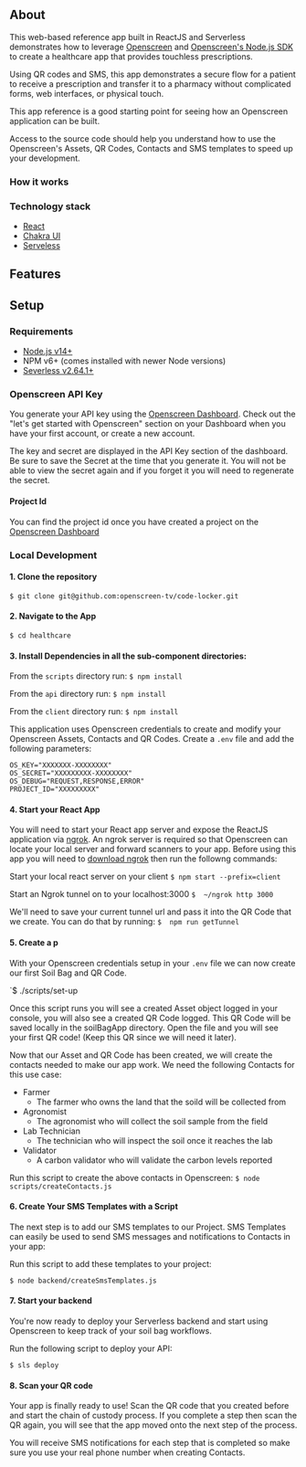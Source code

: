 
## About

This web-based reference app built in ReactJS and Serverless demonstrates how to leverage
[Openscreen](https://www.openscreen.com) and 
[Openscreen's Node.js SDK](https://www.docs.openscreen.com) to create a healthcare
app that provides touchless prescriptions.
 
Using QR codes and SMS, this app demonstrates a secure flow for a patient to
receive a prescription and transfer it to a pharmacy without complicated forms, web interfaces,
or physical touch.

This app reference is a good starting point for seeing how an Openscreen application can be built.

Access to the source code should help you understand how to use the Openscreen's Assets, 
QR Codes, Contacts and SMS templates to speed up your development.

### How it works

### Technology stack

-   [React](https://reactjs.org/)
-   [Chakra UI](https://chakra-ui.com/)
-   [Serveless](https://www.serverless.com/framework/docs/getting-started)

## Features

## Setup

### Requirements

-   [Node.js v14+](https://nodejs.org/en/download/)
-   NPM v6+ (comes installed with newer Node versions)
-   [Severless v2.64.1+](https://www.serverless.com/framework/docs/getting-started)

### Openscreen API Key

You generate your API key using the [Openscreen Dashboard](https://www.app.openscreen.com).
Check out the "let's get started with Openscreen" section on your Dashboard when you
have your first account, or create a new account.

The key and secret are displayed in the API Key section of the dashboard.
Be sure to save the Secret at the time that you generate it.
You will not be able to view the secret again and if you forget it you 
will need to regenerate the secret.

#### Project Id

You can find the project id once you have created a project on the [Openscreen Dashboard](https://www.app.openscreen.com)

### Local Development

#### 1. Clone the repository

`$ git clone git@github.com:openscreen-tv/code-locker.git`

#### 2. Navigate to the App

`$ cd healthcare`

#### 3. Install Dependencies in all the sub-component directories:

From the `scripts` directory run:
`$ npm install`

From the `api` directory run:
`$ npm install`

From the `client` directory run:
`$ npm install`

This application uses Openscreen credentials to create and modify your Openscreen Assets, Contacts and QR Codes. Create a  `.env` file and add the following parameters:

```
OS_KEY="XXXXXXX-XXXXXXXX"
OS_SECRET="XXXXXXXXX-XXXXXXXX"
OS_DEBUG="REQUEST,RESPONSE,ERROR"
PROJECT_ID="XXXXXXXXX"
```

#### 4. Start your React App

You will need to start your React app server and expose the ReactJS application via  [ngrok](https://ngrok.com/). An ngrok server is required so that Openscreen can locate your local server and forward scanners to your app. Before using this app you will need to [download ngrok](https://ngrok.com/download) then run the followng commands:

Start your local react server on your client
`$ npm start --prefix=client`

Start an Ngrok tunnel on to your localhost:3000
`$  ~/ngrok http 3000`

We'll need to save your current tunnel url and pass it into the QR Code that we create. You can do that by running:
`$  npm run getTunnel`

#### 5. Create a p

With your Openscreen credentials setup in your `.env` file we can now create our first Soil Bag and QR Code.

`$ ./scripts/set-up

Once this script runs you will see a created Asset object logged in your console, you will also see a created QR Code logged. This QR Code will be saved locally in the soilBagApp directory. Open the file and you will see your first QR code! (Keep this QR since we will need it later).

Now that our Asset and QR Code has been created, we will create the contacts needed to make our app work. We need the following Contacts for this use case:

- Farmer
	- The farmer who owns the land that the soild will be collected from
- Agronomist
	- The agronomist who will collect the soil sample from the field
- Lab Technician
	- The technician who will inspect the soil once it reaches the lab
- Validator
	- A carbon validator who will validate the carbon levels reported

Run this script to create the above contacts in Openscreen:
 `$ node scripts/createContacts.js`

#### 6. Create Your SMS Templates with a Script

The next step is to add our SMS templates to our Project. SMS Templates can easily be used to send SMS messages and notifications to Contacts in your app:

Run this script to add these templates to your project:

`$ node backend/createSmsTemplates.js`

#### 7. Start your backend

You're now ready to deploy your Serverless backend and start using Openscreen to keep track of your soil bag workflows. 

Run the following script to deploy your API:

`$ sls deploy`

#### 8. Scan your QR code

Your app is finally ready to use! Scan the QR code that you created before and start the chain of custody process. If you complete a step then scan the QR again, you will see that the app moved onto the next step of the process.

You will receive SMS notifications for each step that is completed so make sure you use your real phone number when creating Contacts.
